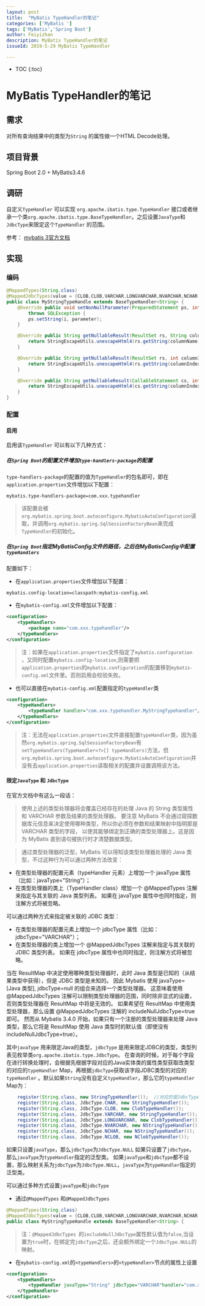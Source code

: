 ```yaml
---
layout: post 
title:  "MyBatis TypeHandler的笔记"
categories: ['MyBatis ']
tags: ['MyBatis','Spring Boot'] 
author: Feiyizhan
description: MyBatis TypeHandler的笔记
issueId: 2019-5-29 MyBatis TypeHandler

---
```

* TOC
{:toc}

# MyBatis TypeHandler的笔记


## 需求
对所有查询结果中的类型为`String` 的属性做一个HTML Decode处理。
 
## 项目背景

Spring Boot 2.0 + MyBatis3.4.6

## 调研
自定义`TypeHandler`  可以实现 `org.apache.ibatis.type.TypeHandler` 接口或者继承一个类`org.apache.ibatis.type.BaseTypeHandler`。之后设置`JavaType`和`JdbcType`来限定这个`TypeHandler` 的范围。



参考：
[mybatis 3官方文档](http://www.mybatis.org/mybatis-3/zh/configuration.html)

## 实现

### 编码

```java
@MappedTypes(String.class)
@MappedJdbcTypes(value = {CLOB,CLOB,VARCHAR,LONGVARCHAR,NVARCHAR,NCHAR,NCLOB},includeNullJdbcType = true)
public class MyStringTypeHandle extends BaseTypeHandler<String> {
    @Override public void setNonNullParameter(PreparedStatement ps, int i, String parameter, JdbcType jdbcType)
        throws SQLException {
        ps.setString(i, parameter);
    }

    @Override public String getNullableResult(ResultSet rs, String columnName) throws SQLException {
        return StringEscapeUtils.unescapeHtml4(rs.getString(columnName));
    }

    @Override public String getNullableResult(ResultSet rs, int columnIndex) throws SQLException {
        return StringEscapeUtils.unescapeHtml4(rs.getString(columnIndex));
    }

    @Override public String getNullableResult(CallableStatement cs, int columnIndex) throws SQLException {
        return StringEscapeUtils.unescapeHtml4(cs.getString(columnIndex));
    }
}
```


### 配置

#### 启用
启用该`TypeHandler` 可以有以下几种方式：

#####   在`Spring Boot`的配置文件增加`type-handlers-package`的配置
`type-handlers-package`的配置的值为`TypeHandler`的包名即可，即在`application.properties`文件增加以下配置：

```
mybatis.type-handlers-package=com.xxx.typehandler
```

> 该配置会被`org.mybatis.spring.boot.autoconfigure.MybatisAutoConfiguration`读取，并调用`org.mybatis.spring.SqlSessionFactoryBean`来完成`TypeHandler`的初始化。

#####  在`Spring Boot`指定MyBatisConfig文件的路径，之后在MyBatisConfig中配置`typeHandlers`
配置如下：
-  在`application.properties`文件增加以下配置：

```
mybatis.config-location=classpath:mybatis-config.xml
```

- 在`mybatis-config.xml`文件增加以下配置：

```xml
<configuration>
	<typeHandlers>
		<package name="com.xxx.typehandler"/>
	</typeHandlers>
</configuration>

```

>注：如果在`application.properties`文件指定了`mybatis.configuration` ，又同时配置`mybatis.config-location`,则需要把`application.properties`的`mybatis.configuration`的配置移到`mybatis-config.xml`文件里。否则启用会校验失败。

- 也可以直接在`mybatis-config.xml`配置指定的`typeHandler`类

```xml
<configuration>
	<typeHandlers>
		<typeHandler handler="com.xxx.typehandler.MyStringTypehandler"/>
	</typeHandlers>
</configuration>
```

>  注：无法在`application.properties`文件直接配置`typeHandler`类，因为虽然`org.mybatis.spring.SqlSessionFactoryBean`有`setTypeHandlers(TypeHandler<?>[] typeHandlers)`方法，但`org.mybatis.spring.boot.autoconfigure.MybatisAutoConfiguration`并没有去`application.properties`读取相关的配置并设置调用该方法。

#### 限定`JavaType` 和 `JdbcType`
在官方文档中有这么一段话：
>使用上述的类型处理器将会覆盖已经存在的处理 Java 的 String 类型属性和 VARCHAR 参数及结果的类型处理器。 要注意 MyBatis 不会通过窥探数据库元信息来决定使用哪种类型，所以你必须在参数和结果映射中指明那是 VARCHAR 类型的字段， 以使其能够绑定到正确的类型处理器上。这是因为 MyBatis 直到语句被执行时才清楚数据类型。

>通过类型处理器的泛型，MyBatis 可以得知该类型处理器处理的 Java 类型，不过这种行为可以通过两种方法改变：
> 
- 在类型处理器的配置元素（typeHandler 元素）上增加一个 javaType 属性（比如：javaType="String"）；
- 在类型处理器的类上（TypeHandler class）增加一个 @MappedTypes 注解来指定与其关联的 Java 类型列表。 如果在 javaType 属性中也同时指定，则注解方式将被忽略。

可以通过两种方式来指定被关联的 JDBC 类型：
> 
- 在类型处理器的配置元素上增加一个 jdbcType 属性（比如：jdbcType="VARCHAR"）；
- 在类型处理器的类上增加一个 @MappedJdbcTypes 注解来指定与其关联的 JDBC 类型列表。 如果在 jdbcType 属性中也同时指定，则注解方式将被忽略。

当在 ResultMap 中决定使用哪种类型处理器时，此时 Java 类型是已知的（从结果类型中获得），但是 JDBC 类型是未知的。 因此 Mybatis 使用 javaType=[Java 类型], jdbcType=null 的组合来选择一个类型处理器。 这意味着使用 @MappedJdbcTypes 注解可以限制类型处理器的范围，同时除非显式的设置，否则类型处理器在 ResultMap 中将是无效的。 如果希望在 ResultMap 中使用类型处理器，那么设置 @MappedJdbcTypes 注解的 includeNullJdbcType=true 即可。 然而从 Mybatis 3.4.0 开始，如果只有一个注册的类型处理器来处理 Java 类型，那么它将是 ResultMap 使用 Java 类型时的默认值（即使没有 includeNullJdbcType=true）。

其中`javaType` 用来限定Java的类型，`jdbcType` 是用来限定JDBC的类型，类型列表见枚举类`org.apache.ibatis.type.JdbcType`。
在查询的时候，对于每个字段在进行转换处理时，会根据先根据字段对应的Java实体类的属性类型获取改类型的对应的`typeHandler` Map，再根据`jdbcType`获取该字段JDBC类型的对应的`typeHandler` 。默认如果`String`没有自定义`typeHandler`，那么它的`typeHandler` Map为：
```java
    register(String.class, new StringTypeHandler());  //对应的是JdbcType.NULL
    register(String.class, JdbcType.CHAR, new StringTypeHandler());
    register(String.class, JdbcType.CLOB, new ClobTypeHandler());
    register(String.class, JdbcType.VARCHAR, new StringTypeHandler());
    register(String.class, JdbcType.LONGVARCHAR, new ClobTypeHandler());
    register(String.class, JdbcType.NVARCHAR, new NStringTypeHandler());
    register(String.class, JdbcType.NCHAR, new NStringTypeHandler());
    register(String.class, JdbcType.NCLOB, new NClobTypeHandler());
```
如果只设置`javaType`，那么`jdbcType`为`JdbcType.NULL`
如果只设置了`jdbcType`，那么`javaType`为`typeHandler`指定的泛型类。
如果`javaType`和`jdbcType`都不设置，那么映射关系为`jdbcType`为`JdbcType.NULL`，`javaType`为`typeHandler`指定的泛型类。

可以通过多种方式设置`javaType`和`jdbcType`

- 通过`@MappedTypes` 和`@MappedJdbcTypes `
```java
@MappedTypes(String.class)
@MappedJdbcTypes(value = {CLOB,CLOB,VARCHAR,LONGVARCHAR,NVARCHAR,NCHAR,NCLOB},includeNullJdbcType = true)
public class MyStringTypeHandle extends BaseTypeHandler<String> {
```
> 注：`@MappedJdbcTypes `的`includeNullJdbcType`属性默认值为`false`,当设置为`true`时，在绑定完`jdbcType`之后，还会额外绑定一个`JdbcType.NULL`的映射。
> 

- 在`mybatis-config.xml`的`<typeHandlers>`的`<typeHandler>`节点的属性上设置

```xml
<configuration>
	<typeHandlers>
		<typeHandler javaType="String" jdbcType="VARCHAR"handler="com.xxx.typehandler.MyStringTypehandler"/>
	</typeHandlers>
</configuration>

```




